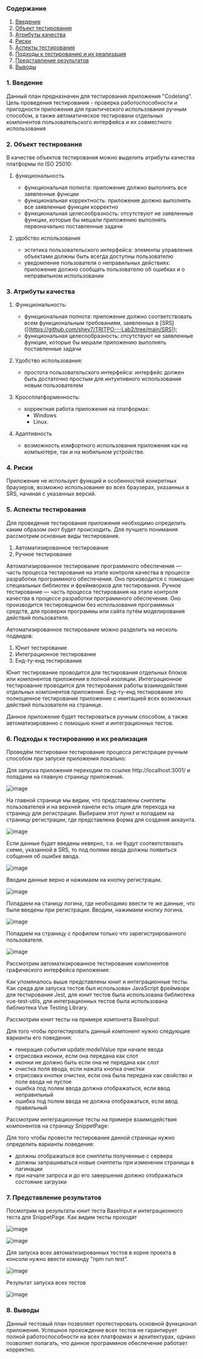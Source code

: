 
### Содержание
  1. [Введение](#1)
  2. [Объект тестирования](#2)
  3. [Атрибуты качества](#3)
  4. [Риски](#4)
  5. [Аспекты тестирования](#5)<br>
  6. [Подходы к тестированию и их реализация](#6)
  7. [Представление результатов](#7)
  8. [Выводы](#8)


<a name="1"></a>
### 1. Введение

Данный план предназначен для тестирования приложения "Codelang". Цель проведения тестирования - проверка работоспособности и пригодности приложения для практического использования ручным способом, а также автоматическое тестировани отдельных компонентов пользовательского интерфейса и их совместного использования

<a name="2"></a>
### 2. Объект тестирования

В качестве объектов тестирования можно выделить атрибуты качества платформы по ISO 25010:

1. функциональность

	- функциональная полнота: приложение должно выполнять все заявленные функции
	- функциональная корректность: приложение должно выполнять все заявленные функции корректно
	- функциональная целесообразность: отсутствуют не заявленные функции, которые бы мешали приложению выполнять первоначально поставленные задачи

2. удобство использования

	- эстетика пользовательского интерфейса: элементы управления объектами должны быть всегда доступны пользователю
	- уведомление пользователя о неправильных действиях: приложение должно сообщать пользователю об ошибках и о неправильном использовании

<a name="3"></a>
### 3. Атрибуты качества

1. Функциональность:

    - функциональная полнота: приложение должно соответствовать всем функциональным требованиям, заявленных в [SRS]([(https://github.com/shev7/TRITPO---Lab2/tree/main/SRS]);
    - функциональная целесообразность: отсутствуют не заявленные функции, которые бы мешали приложению выполнять поставленные задачи
    
2. Удобство использования:

    - простота пользовательского интерфейса: интерфейс должен быть достаточно простым для интуитивного использования новым пользователем
    
3. Кроссплатформенность:

    - корректная работа приложения на платформах:
      - Windows
      - Linux.
      
4. Адаптивность

    - возможность комфортного использования приложения как на компьютере, так и на мобильном устройстве.

<a name="4"></a>
### 4. Риски
Приложение не использует функций и особенностей конкретных браузеров, возможно использование во всех браузерах, указанных в SRS, начиная с указанных версий.

<a name="5"></a>
### 5. Аспекты тестирования

Для проведения тестирования приложения необходимо определить каким образом онот будет происходить. Для лучшего понимания рассмотрим основные виды тестирования.

1. Автоматизированное тестирование
2. Ручное тестирование

Автоматизированное тестирование программного обеспечения — часть процесса тестирования на этапе контроля качества в процессе разработки программного обеспечения. Оно производится с помощью специальных библиотек и фреймворков для тестирования.
Ручное тестирование — часть процесса тестирования на этапе контроля качества в процессе разработки программного обеспечения. Оно производится тестировщиком без использования программных средств, для проверки программы или сайта путём моделирования действий пользователя.

Автоматизированное тестирование можно разделить на несколь подвидов:

1. Юнит тестирование
2. Интеграционное тестирование
3. Енд-ту-енд тестирование

Юнит тестирование проводится для тестирования отдельных блоков или компонентов приложения в полной изоляции.
Интеграционное тестирование проводится для тестирования работы взаимодействия отдельных компонентов приложения.
Енд-ту-енд тестирование это полноценное тестирование приложение с имитацией всех возможных действий пользователя на странице.

Данное приложение будет тестироваться ручным способом, а также автоматизированно с помощью юнит и интеграционных тестов.

<a name="6"></a>
### 6. Подходы к тестированию и их реализация

Проведём тестировани тестирование процесса регистрации ручным способом при запуске приложения локально:

Для запуска приложения переходим по ссылке http://localhost:3001/ и попадаем на главную страницу приложения. 

![image](https://user-images.githubusercontent.com/72657584/204861974-4f2a53ee-10fe-4883-84b8-5c48be1543e6.png)

На главной странице мы видим, что представлены сниппеты пользователей и на верхней панели есть опция для перехода на страницу для регистрации. Выбираем этот пункт и попадаем на страницу регистрации, где представлена форма для создания аккаунта.

![image](https://user-images.githubusercontent.com/72657584/204862933-1ad7c36c-be5c-4c72-9c67-5ee9e18a4b23.png)

Если данные будет введены неверно, т.е. не будут соответствовать схеме, указанной в SRS, то под полями ввода должны появиться собщения об ошибке ввода.

![image](https://user-images.githubusercontent.com/72657584/204863646-8f257631-9b60-4330-80d1-b64290a2b677.png)

Вводим данные верно и нажимаем на кнопку регистрации.

![image](https://user-images.githubusercontent.com/72657584/204864250-d969b37c-f5c4-48b1-a86f-d6525cff0b6a.png)

Попадаем на станицу логина, где необходимо ввести те же данные, что были введены при регистрации. Вводим, нажимаем кнопку логина.

![image](https://user-images.githubusercontent.com/72657584/204864774-66e2e221-d268-406c-94e0-0ba998110da1.png)

Попадаем на страницу с профилем только что зарегистрированного пользователя.

![image](https://user-images.githubusercontent.com/72657584/204864871-0df9dbe0-9394-465d-8d97-7b038fd1ce4f.png)

Рассмотрим автоматизированное тестирование компонентов графического интерфейса приложения:

Как упомяналось выше представлены юнит и интеграционные тесты. Как среда для запуска тестов был использован JavaScript фреймворк для тестирования Jest, для юнит тестов была использована библиотека vue-test-utils, для интеграционных тестов была использована библиотека Vue Testing Library.

Рассмотрим юнит тесты на примере компонета BaseInput:

Для того чтобы протестировать данный компонент нужно следующие варианты его поведения:
- генерация события update:modelValue при начале ввода
- отрисовка иконки, если она передана как слот
- иконки не должно быть если она не передана как слот
- очистка поля ввода, если нажата кнопка очистки
- отрисовка кнопки очистки, если она была передана как свойство и поле ввода не пустое
- ошибка под полем ввода должна отображаться, если ввод неправильный
- ошибка под полем ввода не должна отображаться, если ввод правильный

Рассмотрим интеграционные тесты на примере взаимодействия компонентов на страницу SnippetPage:

Для того чтобы провести тестирование данной страницы нужно определить варианты поведения:
- должны отображаться все сниппеты полученные с сервера
- должны запрашиваться новые сниппеты при изменении страницы в пагинации
- при начале запроса и до его завершения должно отображаться состояние загрузки

<a name="7"></a>
### 7. Представление результатов

Посмотрим на результаты юнит теста BaseInput и интеграционного теста для SnippetPage. Как видим тесты проходят

![image](https://user-images.githubusercontent.com/72657584/204869307-3402347d-28dd-4ff3-89bd-0a8233744350.png)

![image](https://user-images.githubusercontent.com/72657584/204869412-ceb63dd8-77d6-4818-a96b-c277f70e9bd5.png)

Для запуска всех автоматизированных тестов в корне проекта в консоли нужно ввести команду "npm run test".

![image](https://user-images.githubusercontent.com/72657584/204869657-5a2a002f-bbe8-48b2-9cbd-2785c884b292.png)

Результат запуска всех тестов

![image](https://user-images.githubusercontent.com/72657584/204869884-1a4823c9-b305-4389-8cbc-ff931d12462b.png)

<a name="8"></a>
### 8. Выводы
Данный тестовый план позволяет протестировать основной функционал приложения. Успешное прохождение всех тестов не гарантирует полной работоспособности на всех платформах и архитектурах, однако позволяет полагать, что данное программное обеспечение работает корректно.
